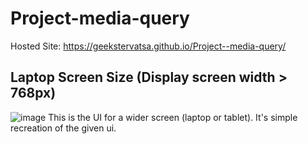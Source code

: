 # Project-media-query
Hosted Site: https://geekstervatsa.github.io/Project--media-query/

## Laptop Screen Size (Display screen width > 768px)
![image](https://github.com/GeeksterVatsa/Project--media-query/assets/144803484/e5a08e23-ffaf-4586-aaf5-3a189cc1a44f)
This is the UI for a wider screen (laptop or tablet). It's simple recreation of the given ui.

